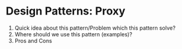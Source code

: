 # Design Patterns: Proxy

1. Quick idea about this pattern/Problem which this pattern solve?
2. Where should we use this pattern (examples)?
3. Pros and Cons